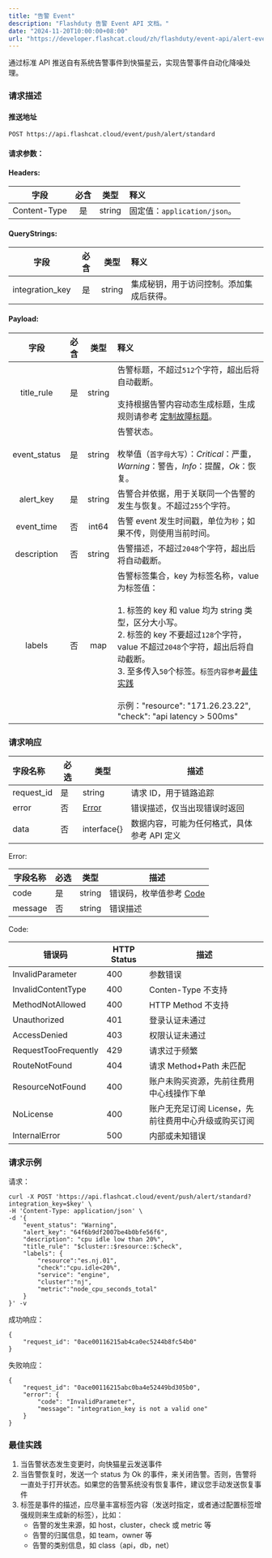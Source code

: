 ```yaml
---
title: "告警 Event"
description: "Flashduty 告警 Event API 文档。"
date: "2024-11-20T10:00:00+08:00"
url: "https://developer.flashcat.cloud/zh/flashduty/event-api/alert-event"
---
```


通过标准 API 推送自有系统告警事件到快猫星云，实现告警事件自动化降噪处理。

### 请求描述

#### 推送地址

```
POST https://api.flashcat.cloud/event/push/alert/standard
```

#### 请求参数：

<div class="md-block">

#### Headers:
字段|必含|类型|释义
:-:|:-:|:-:|:---
| Content-Type | 是 | string | 固定值：`application/json`。

#### QueryStrings:
字段|必含|类型|释义
:-:|:-:|:-:|:---
| integration_key | 是 | string | 集成秘钥，用于访问控制。添加集成后获得。

#### Payload:

字段|必含|类型|释义
:-:|:-:|:-:|:---
| title_rule        | 是   | string | 告警标题，不超过`512`个字符，超出后将自动截断。<br><br>支持根据告警内容动态生成标题，生成规则请参考 [定制故障标题](https://docs.flashcat.cloud/zh/flashduty/customize-incident-attrs)。
| event_status | 是   | string | 告警状态。<br><br>枚举值（`首字母大写`）：*Critical*：严重，*Warning*：警告，*Info*：提醒，*Ok*：恢复。
| alert_key    | 是   | string | 告警合并依据，用于关联同一个告警的发生与恢复。不超过`255`个字符。                     
| event_time   | 否   | int64 | 告警 event 发生时间戳，单位为`秒`；如果不传，则使用当前时间。
| description  | 否   | string | 告警描述，不超过`2048`个字符，超出后将自动截断。
| labels       | 否   | map    | 告警标签集合，key 为标签名称，value 为标签值：<br><br>1. 标签的 key 和 value 均为 string 类型，区分大小写。<br>2. 标签的 key 不要超过`128`个字符，value 不超过`2048`个字符，超出后将自动截断。<br>3. 至多传入`50`个标签。`标签内容参考`[最佳实践](#最佳实践)<br><br>示例："resource": "171.26.23.22", "check": "api latency > 500ms"
    


</div>

### 请求响应

字段名称|必选|类型|描述
:----------|---|---|---
request_id|是|string|请求 ID，用于链路追踪
error     |否|[Error](#Error)|错误描述，仅当出现错误时返回
data      |否|interface{}| 数据内容，可能为任何格式，具体参考 API 定义

<span id="Error"></span>
Error:

| 字段名称 | 必选 | 类型   | 描述     |
| -------- | ---- | ------ | -------- |
| code     | 是   | string | 错误码，枚举值参考 [Code](#Code)   |
| message  | 否   | string | 错误描述 |

<span id="Code"></span>
Code:

| 错误码               | HTTP Status | 描述               |
| -------------------- | ----------- | ------------------ |
| InvalidParameter     | 400         | 参数错误           |
| InvalidContentType   | 400         | Conten-Type 不支持 |
| MethodNotAllowed     | 400         | HTTP Method 不支持 |
| Unauthorized         | 401         | 登录认证未通过 |
| AccessDenied         | 403         | 权限认证未通过 |
| RequestTooFrequently | 429         | 请求过于频繁       |
| RouteNotFound        | 404         | 请求 Method+Path 未匹配 |
| ResourceNotFound     | 400         | 账户未购买资源，先前往费用中心线操作下单|
| NoLicense            | 400         | 账户无充足订阅 License，先前往费用中心升级或购买订阅
| InternalError        | 500         | 内部或未知错误     |


### 请求示例

请求：

```
curl -X POST 'https://api.flashcat.cloud/event/push/alert/standard?integration_key=$key' \
-H 'Content-Type: application/json' \
-d '{
    "event_status": "Warning",
    "alert_key": "64f6b9df2007be4b0bfe56f6",
    "description": "cpu idle low than 20%",
    "title_rule": "$cluster::$resource::$check",
    "labels": {
        "resource":"es.nj.01",
        "check":"cpu.idle<20%",
        "service": "engine",
        "cluster":"nj",
        "metric":"node_cpu_seconds_total"
    }
}' -v

```

成功响应：

```
{
    "request_id": "0ace00116215ab4ca0ec5244b8fc54b0"
}
```

失败响应：

```
{
    "request_id": "0ace00116215abc0ba4e52449bd305b0",
    "error": {
        "code": "InvalidParameter",
        "message": "integration_key is not a valid one"
    }
}
```

<span id=最佳实践></span>
### 最佳实践

1. 当告警状态发生变更时，向快猫星云发送事件
2. 当告警恢复时，发送一个 status 为 Ok 的事件，来关闭告警。否则，告警将一直处于打开状态。如果您的告警系统没有恢复事件，建议您手动发送恢复事件
3. 标签是事件的描述，应尽量丰富标签内容（发送时指定，或者通过配置标签增强规则来生成新的标签），比如：
   - 告警的发生来源，如 host，cluster，check 或 metric 等
   - 告警的归属信息，如 team，owner 等
   - 告警的类别信息，如 class（api，db，net）
